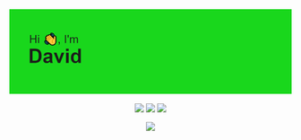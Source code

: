 <img src="header.png">



<p align="center">
  <img src="https://badges.pufler.dev/visits/DavidRabl/DavidRabl">
  <img src="https://badges.pufler.dev/years/DavidRabl">
  <img src="https://badges.pufler.dev/repos/DavidRabl">
</p>



<p align="center">
  <a href="https://skillicons.dev">
    <img src="https://skillicons.dev/icons?i=git,html,css,cs,dotnet,visualstudio,vscode" />
  </a>
</p>

